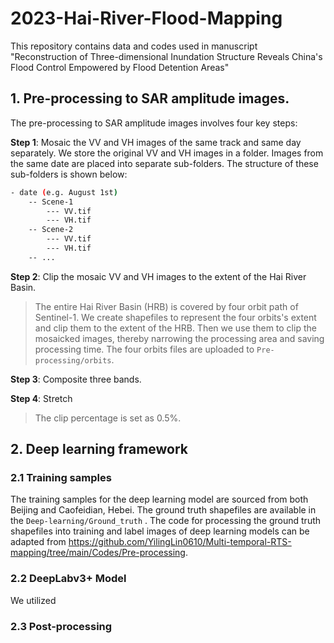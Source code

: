 # 2023-Hai-River-Flood-Mapping
This repository contains data and codes used in manuscript "Reconstruction of Three-dimensional Inundation Structure Reveals China's Flood Control Empowered by Flood Detention Areas"
## 1. Pre-processing to SAR amplitude images.
The pre-processing to SAR amplitude images involves four key steps:

**Step 1**: Mosaic the VV and VH images of the same track and same day separately.
We store the original VV and VH images in a folder. Images from the same date are placed into separate sub-folders. The structure of these sub-folders is shown below:
```sh
- date (e.g. August 1st)
    -- Scene-1
        --- VV.tif
        --- VH.tif
    -- Scene-2
        --- VV.tif
        --- VH.tif
    -- ...
```



**Step 2**: Clip the mosaic VV and VH images to the extent of the Hai River Basin.

> The entire Hai River Basin (HRB) is covered by four orbit path of Sentinel-1. We create shapefiles to represent the four orbits's extent and clip them to the extent of the HRB. Then we use them to clip the mosaicked images, thereby narrowing the processing area and saving processing time. The four orbits files are uploaded to `Pre-processing/orbits`. 

**Step 3**: Composite three bands. 

**Step 4**: Stretch
> The clip percentage is set as 0.5%.

## 2. Deep learning framework
### 2.1 Training samples
The training samples for the deep learning model are sourced from both Beijing and Caofeidian, Hebei. The ground truth shapefiles are available in the `Deep-learning/Ground_truth` .
The code for processing the ground truth shapefiles into training and label images of deep learning models can be adapted from https://github.com/YilingLin0610/Multi-temporal-RTS-mapping/tree/main/Codes/Pre-processing.
### 2.2 DeepLabv3+ Model
We utilized 
### 2.3 Post-processing



